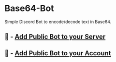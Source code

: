 # Base64-Bot
Simple Discord Bot to encode/decode text in Base64. 

## 🔗 - [Add Public Bot to your Server](https://discord.com/oauth2/authorize?client_id=1302570462072803368&permissions=278528&integration_type=0&scope=bot+applications.commands)

## 🔗 - [Add Public Bot to your Account](https://discord.com/oauth2/authorize?client_id=1302570462072803368&permissions=278528&integration_type=1&scope=bot+applications.commands) 